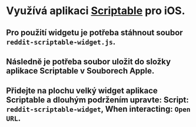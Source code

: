 # Využívá aplikaci [Scriptable](https://apps.apple.com/cz/app/scriptable/id1405459188?l=cs) pro iOS. 
## Pro použití widgetu je potřeba stáhnout soubor `reddit-scriptable-widget.js`.
## Následně je potřeba soubor uložit do složky aplikace Scriptable v Souborech Apple.
## Přidejte na plochu velký widget aplikace Scriptable a dlouhým podržením upravte: Script: `reddit-scriptable-widget`, When interacting: `Open URL`.
